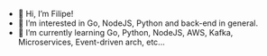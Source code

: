 - 👋 Hi, I’m Filipe!
- 👀 I’m interested in Go, NodeJS, Python and back-end in general.
- 🌱 I’m currently learning Go, Python, NodeJS, AWS, Kafka, Microservices, Event-driven arch, etc...

<!---
filipeandrade6/filipeandrade6 is a ✨ special ✨ repository because its `README.md` (this file) appears on your GitHub profile.
You can click the Preview link to take a look at your changes.
--->
